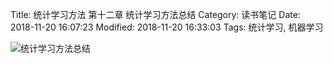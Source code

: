 Title: 统计学习方法 第十二章 统计学习方法总结
Category: 读书笔记
Date: 2018-11-20 16:07:23
Modified: 2018-11-20 16:33:03
Tags: 统计学习, 机器学习

![统计学习方法总结]({filename}/images/statistical_learning_12.png)
